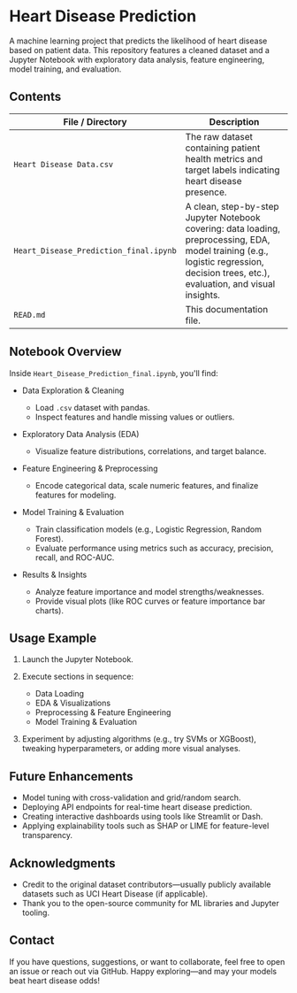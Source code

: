 # Heart Disease Prediction
A machine learning project that predicts the likelihood of heart disease based on patient data. This repository features a cleaned dataset and a Jupyter Notebook with exploratory data analysis, feature engineering, model training, and evaluation.


## Contents
| File / Directory | Description |
|------------------|-------------|
| `Heart Disease Data.csv` | The raw dataset containing patient health metrics and target labels indicating heart disease presence. |
| `Heart_Disease_Prediction_final.ipynb` | A clean, step-by-step Jupyter Notebook covering: data loading, preprocessing, EDA, model training (e.g., logistic regression, decision trees, etc.), evaluation, and visual insights.|
| `READ.md` | This documentation file.|


## Notebook Overview
Inside `Heart_Disease_Prediction_final.ipynb`, you'll find:

- Data Exploration & Cleaning
  - Load `.csv` dataset with pandas.
  - Inspect features and handle missing values or outliers.

- Exploratory Data Analysis (EDA)
  - Visualize feature distributions, correlations, and target balance.

- Feature Engineering & Preprocessing
  - Encode categorical data, scale numeric features, and finalize features for modeling.

- Model Training & Evaluation
  - Train classification models (e.g., Logistic Regression, Random Forest).
  - Evaluate performance using metrics such as accuracy, precision, recall, and ROC-AUC.

- Results & Insights
  - Analyze feature importance and model strengths/weaknesses.
  - Provide visual plots (like ROC curves or feature importance bar charts).


## Usage Example
1. Launch the Jupyter Notebook.
2. Execute sections in sequence:
   - Data Loading
   - EDA & Visualizations
   - Preprocessing & Feature Engineering
   - Model Training & Evaluation

3. Experiment by adjusting algorithms (e.g., try SVMs or XGBoost), tweaking hyperparameters, or adding more visual analyses.


## Future Enhancements
- Model tuning with cross-validation and grid/random search.
- Deploying API endpoints for real-time heart disease prediction.
- Creating interactive dashboards using tools like Streamlit or Dash.
- Applying explainability tools such as SHAP or LIME for feature-level transparency.


## Acknowledgments
- Credit to the original dataset contributors—usually publicly available datasets such as UCI Heart Disease (if applicable).
- Thank you to the open-source community for ML libraries and Jupyter tooling.


## Contact
If you have questions, suggestions, or want to collaborate, feel free to open an issue or reach out via GitHub. Happy exploring—and may your models beat heart disease odds!
